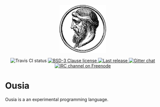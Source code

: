 <p align="center">
	<img
		src="https://raw.githubusercontent.com/neysofu/ousia/readme-experiments/extras/logo.png"
		alt="Ousia logo"
		width="30%">
	</img>
</p>
<p align="center">
    <img
        src="https://img.shields.io/travis/neysofu/ousia.svg"
        alt="Travis CI status">
    </img>
    <a href="https://github.com/neysofu/ousia/blob/master/LICENSE.txt">
        <img
            src="https://img.shields.io/badge/license-BSD-blue.svg"
            alt="BSD-3 Clause license">
        </img>
    </a>
    <a href="https://github.com/neysofu/ousia/releases">
        <img
            src="https://img.shields.io/github/release/neysofu/ousia.svg"
            alt="Last release">
        </img>
    </a>
    <a href="https://gitter.im/ousialang/Lobby">
        <img
            src="https://badges.gitter.im/ousialang/ousia.svg"
            alt="Gitter chat">
        </img>
    </a>
	<a href="https://gitter.im/ousialang/Lobby">
        <img
            src="https://img.shields.io/badge/irc-%23ousia%20on%20Freenode-green.svg"
            alt="IRC channel on Freenode">
        </img>
    </a>

</p>

# Ousia

Ousia is a an experimental programming language.
